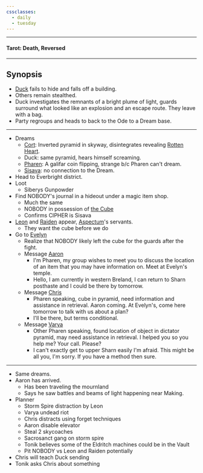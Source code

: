 ```yaml
---
cssclasses:
  - daily
  - tuesday
---
```

***
#### Tarot: Death, Reversed
***
## Synopsis
- [Duck](../../Characters/-Player/Duck.md) fails to hide and falls off a building.
- Others remain stealthed.
- Duck investigates the remnants of a bright plume of light, guards surround what looked like an explosion and an escape route. They leave with a bag.
- Party regroups and heads to back to the Ode to a Dream base.
***
- Dreams
	- [Cort](../../Characters/-Player/Cort.md): Inverted pyramid in skyway, disintegrates revealing [Rotten Heart](../../Elements-of-the-Prophecy/1-Rotten-Heart.md).
	- Duck: same pyramid, hears himself screaming.
	- [Pharen](../../Characters/-Player/Pharen.md): A galifar coin flipping, strange b/c Pharen can't dream.
	- [Sisava](../../Characters/-Player/Sisava.md): no connection to the Dream.
- Head to Everbright district.
- Loot
	- Siberys Gunpowder
- Find NOBODY's journal in a hideout under a magic item shop.
	- Much the same
	- NOBODY in possession of [the Cube](../../Elements-of-the-Prophecy/7-The-Cube.md)
	- Confirms CIPHER is Sisava
- [Leon](../../Characters/Leon.md) and [Raiden](../../Characters/Raiden.md) appear, [Aspectum](../../Characters/Aspectum.md)'s servants.
	- They want the cube before we do
- Go to [Evelyn](../../../-Sacrosanct/Characters/Evelyn.md)
	- Realize that NOBODY likely left the cube for the guards after the fight.
	- Message [Aaron](../../../-Sacrosanct/Characters/Aaron.md)
		- I'm Pharen, my group wishes to meet you to discuss the location of an item that you may have information on. Meet at Evelyn's temple.
		- Hello, I am currently in western Breland, I can return to Sharn posthaste and I could be there by tomorrow.
	- Message [Chris](../../../-Sacrosanct/Characters/Chris.md)
		- Pharen speaking, cube in pyramid, need information and assistance in retrieval. Aaron coming. At Evelyn's, come here tomorrow to talk with us about a plan?
		- I'll be there, but terms conditional.
	- Message [Varya](../../Characters/-Pharen-Family/Varya.md)
		- Other Pharen speaking, found location of object in dictator pyramid, may need assistance in retrieval. I helped you so you help me? Your call. Please?
		- I can't exactly get to upper Sharn easily I'm afraid. This might be all you, I'm sorry. If you have a method then sure.
***
- Same dreams.
- Aaron has arrived.
	- Has been traveling the mournland
	- Says he saw battles and beams of light happening near Making.
- Planner
	- Storm Spire distraction by Leon
	- Varya undead riot
	- Chris distracts using forget techniques
	- Aaron disable elevator
	- Steal 2 skycoaches
	- Sacrosanct gang on storm spire
	- Tonik believes some of the Eldritch machines could be in the Vault
	- Pit NOBODY vs Leon and Raiden potentially
- Chris will teach Duck sending
-  Tonik asks Chris about something